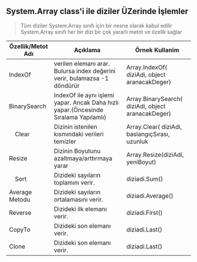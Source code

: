## System.Array class'i ile diziler ÜZerinde İşlemler ##

> Tüm diziler System.Array sınıfı için bir nesne olarak kabul edilir
> System.Array sınıfı her bir dizi bir çok yararlı metot ve özellk sağlar

|Özellik/Metot Adı|Açıklama| Örnek Kullanim|
|---------|---------|---------|
| IndexOf|verilen elemanı arar. Bulursa index değerini verir, bulamazsa -1 döndürür | Array.IndexOf( diziAdi, object aranacakDeger) |
| BinarySearch| IndexOf ile aynı işlemi yapar. Ancak Daha hızlı yapar.(Öncesinde Sıralama Yapılamlı)|Array.BinarySearch( diziAdi, object aranacakDeger) |
| Clear|Dizinin istenilen kısmındaki verileri temizler|   Array.Clear( diziAdi, baslangıçSırası, uzunluk|
| Resize|Dizinin Boyutunu azaltmaya/arttırmaya yarar|   Array.Resize(diziAdi, yeniBoyut) |
| Sort|Dizideki sayıların toplamını verir.|  diziadi.Sum() |
| Average Metodu| Dizideki sayıların ortalamasını verir.|  diziadi.Average() |
| Reverse|Dizideki ilk elemanı verir. | diziadi.First() |
|CopyTo| Dizideki son elemanı verir.|  diziadi.Last() |
|Clone| Dizideki son elemanı verir.|  diziadi.Last() |
